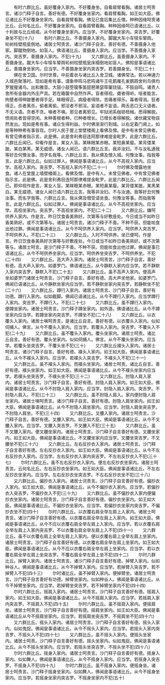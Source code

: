 <!-- { "loadSidebar": true } -->
　　有时六群比丘。虽好覆身入家内。不好覆身坐。自看肩臂看胸。诸居士呵责言。诸沙门释子自言。善好有德。不好覆身坐家内。看肩臂看胸。如王如大臣。佛见诸比丘不好覆身坐家内。自看肩臂看胸。佛见已食后集比丘僧。种种因缘呵责诸比丘。云何名比丘。不好覆身坐家内。自看肩臂看胸。种种因缘呵已语诸比丘。以十利故与比丘结戒。从今好覆身坐家内。应当学。不好覆身坐家内。突吉罗。好覆身坐不犯(十八)
　　有时六群比丘。不善摄身入家内。脚蹴大车小车犊车辇舆。轮树柱壁瓶瓮倒地。诸居士呵责言。诸沙门释子自言。善好有德。不善摄身入他家。脚蹴物倒地。如盲人。佛语诸比丘。善摄身入家内。应当学。不善摄身入家内。突吉罗。善摄身入家内。不犯(十九)
　　又六群比丘。虽善摄身入家内。不善摄身坐。蹴大车小车犊车辇舆轮树柱壁瓶瓮床榻倒地如盲人。佛知是事语诸比丘。善摄身坐家内。应当学。不善摄身坐家内突吉罗。若善摄身坐。不犯(二十)
　　佛在舍卫国。尔时世尊。中前着衣与诸比丘入舍卫城。诸佛常法。若以神通力入城邑聚落时。现如是希有事。谓象申鸣马悲鸣诸牛王吼鹅雁孔雀鹦鹉舍利鸟俱均罗猩猩诸鸟。出和雅音。大鼓小鼓箜篌筝笛琵琶箫瑟筚篥铙钹。不鼓自鸣。诸贵人舍所有金器内外庄严具。若在箱箧中自然作声。盲者得视。聋者得听。哑者能言。拘躄者得伸跛蹇者得手足。睐眼得正。病瘦者得除。苦痛者得乐。毒者得消。狂者得正。杀者离杀。偷者离偷。邪淫者不邪淫。妄语者不妄语。两舌恶口无义语者。不无义语。贪者不贪。嗔者不嗔。邪见者离邪见。牢狱闭系枷锁杻械。悉得解脱。愦闹处者皆得空闲。未种善根者种。已种者增长。已增长者得解脱。诸伏藏宝物自然发出。现如是希有事。诸众生得利益。尔时佛渐渐行到城。以右足着门阃上。如是等种种希有事皆现。尔时人民于屋上堂壁楼阁上看佛及僧。是中有未曾见佛者。有曾见佛者指示言。此是佛。此是舍利弗目连阿那律难提金毗罗。此是六群比丘。六群比丘闻已。仰看作是言。某女人盲。某睐眼某赤眼。某短鼻某瘿。某背偻某跛。某白某黑。某无威德。诸女人闻已。语六群比丘言。我非汝妇。不与汝私通我等好丑何豫汝事。而字名我等。六群比丘言。我从佛及僧入城。何豫汝事。指我等言。此是六群比丘。似如过罪人。佛闻是事语诸比丘。从今不高视入家内。应当学。高视入家内。突吉罗。不高视入家内不犯(二十一)
　　尔时佛及僧露地坐食。诸人在堂屋上墙壁楼阁上。看佛及僧。是中有人。未曾见佛者。中有曾见佛者指示言。此是佛。此是舍利弗目连阿那律难提金毗罗。此是六群比丘。六群比丘闻已。即仰视作是言。某女人盲。某睐眼某赤眼。某短鼻某瘿。某背偻某跛。某黑某白。某无威德。诸女人闻已语六群比丘言。我等非汝妇。不与汝通。我等好丑何豫汝事。而名字我等。六群比丘言。我从佛及僧受请坐食。何豫汝等事。而指我等言。此是六群比丘。似如过罪人。佛闻是事语诸比丘。从今不高视坐家内。应当学。高视坐家内。突吉罗。不高视坐家内。不犯(二十二)
　　又六群比丘。嫌呵供养入家内。作是言。昨日饮食香美熟好。次第等与好敷座处。今日或当不如昨日香美熟好。或不次第等与。诸居士呵责言。诸沙门释子不善。不种不获。但能啖食出他过罪。佛闻是事语诸比丘。从今不呵供养入家内。应当学。呵供养入突吉罗。不呵供养入。不犯(二十三)
　　又六群比丘。入时不呵供养。坐已便呵。作是言。昨日饮食香美熟好次第等与好敷座处。今日或当不如昨日香美熟好。或不次第等与。诸居士呵言。是沙门释子不善。不种不获。但能啖食出他过罪。佛闻是事已语诸比丘。从今不呵供养坐家内。应当学。呵供养坐突吉罗。不呵供养坐。不犯(二十四)
　　又六群比丘。高大声入家内。诸居士呵责言。沙门释子自言。善好有德。高大声入家内。如婆罗门。佛语诸比丘。从今静默入家内应当学。若不静默入家内突吉罗。静默入不犯(二十五)
　　又六群比丘。虽不高声入家内。便高声坐如婆罗门诸居士呵责言。沙门释子自言。善好有德。高大声坐他家。如婆罗门。佛闻已语诸比丘。从今静默坐家内应当学。若不静默坐家内突吉罗。若静默坐不犯(二十六)
　　又六群比丘。蹲行入家内。诸居士呵责言。沙门释子自言。善好有功德。蹲行入家内。似如截脚。佛闻已语诸比丘。从今不蹲行入家内。应当学蹲行入家内。突吉罗。不蹲行入。不犯(二十七)
　　又六群比丘。虽不蹲行入家内。便蹲坐家内。诸居士呵责言。沙门释子蹲坐家内。如外道。佛语诸比丘。从今不蹲坐家内应当学。若蹲坐家内突吉罗。不蹲坐不犯(二十八)
　　又六群比丘。以衣覆头入家内。诸居士嗔呵责言。是诸比丘自言。善好有德。以衣覆头入家内。似如伺捕人。佛言。从今不覆头入家内。应当学。若覆头入家内。突吉罗。不覆头入不犯(二十九)
　　又六群比丘。虽不覆头入家内。覆头坐家内。诸居士呵责。诸比丘自言。善好有德。覆头坐家内。似如伺捕人。佛言。从今不覆头坐家内。应当学。若覆头坐突吉罗。不覆头坐不犯(三十)
　　又六群比丘襆头入家内。诸居士呵责言。诸沙门释子自言。善好有德。襆头入家内。如王如大臣。佛闻是事语诸比丘。从今不襆头入家内。应当学。若襆头入突吉罗。不襆头入不犯(三十一)
　　又六群比丘。虽不襆头入家内。而襆头坐家内。诸居士呵责。诸比丘自言。善好有德。襆头坐家内。如王如大臣。佛闻是事语诸比丘。从今不襆头坐家内应当学。若襆头坐突吉罗。不襆头坐不犯(三十二)
　　又六群比丘。肘隐人肩入家内。诸居士呵责言。沙门释子自言。善好有德。肘隐人肩入家内。如王如大臣。佛闻是事语诸比丘。从今不肘隐人肩入家内。应当学。肘隐人肩入家内。突吉罗。不肘隐人肩入。不犯(三十三)
　　又六群比丘。虽不肘隐人肩入。家内便肘隐人肩坐家内。诸居士嗔呵责言。诸沙门释子自言。善好有德。肘隐人肩坐家内。如王如大臣。佛闻是事语诸比丘。从今不肘隐人肩坐家内。应当学。肘隐人肩坐突吉罗。不肘隐人肩坐。不犯(三十四)
　　又六群比丘。叉腰入家内。诸居士呵责言。沙门释子自言。善好有德。叉腰入家内。如王如大臣。佛闻是事语诸比丘。从今不叉腰入家内。应当学。叉腰入突吉罗。不叉腰入不犯(三十五)
　　又六群比丘。虽不叉腰入家内。便叉腰坐家内。诸居士呵责言。沙门释子自言善好有德。叉腰坐家内。如王如大臣。佛闻是事语诸比丘。不叉腰坐家内应当学。叉腰坐突吉罗。不叉腰坐不犯(三十六)
　　又六群比丘。左右反抄衣入家内。诸居士呵责言。沙门释子自言善好有德。左右反抄衣入家内。如王如大臣。佛闻是事语诸比丘。从今不左右反抄衣入家内。应当学。左右反抄衣入家内突吉罗。不左右反抄衣入不犯(三十七)
　　尔时六群比丘。虽不左右反抄衣入家内。便左右反抄衣坐家内。诸居士呵责言。云何名比丘。左右反抄衣坐家内。如王如大臣。佛闻是事语诸比丘。不左右反抄衣坐家内。应当学。左右反抄衣坐突吉罗。不左右反抄衣坐不犯(三十八)
　　又六群比丘。偏抄衣入家内。诸居士诃责言。沙门释子自言善好有德。偏抄衣入家内。如王如大臣。佛闻是事语诸比丘。从今不偏抄衣入家内。应当学。若偏抄衣入突吉罗。不偏抄衣入不犯(三十九)
　　又六群比丘。虽不偏抄衣入家内便偏抄衣坐家内。诸居士呵责言。沙门释子自言善好有德。偏抄衣坐家内。如王如大臣。佛闻是事语诸比丘。不偏抄衣坐家内。应当学。若偏抄衣坐家内突吉罗。不偏抄衣坐不犯(四十)
　　尔时六群比丘。以衣覆右肩全举左肩上入家内。诸居士呵责言。诸沙门释子自言善好有德。以衣覆右肩全举左肩上入家内。如王如大臣。佛闻是事语诸比丘。从今不应以衣覆右肩全举左肩上入家内。应当学。若以衣覆右肩全举左肩上入家内突吉罗。不以衣覆右肩全举左肩上入不犯(四十一)
　　又六群比丘。虽不以衣覆右肩上全举左肩上入家内。便以衣覆右肩上全举左肩上坐家内。诸居士呵责言。沙门释子自言善好有德。以衣覆右肩全举左肩上坐家内。如王如大臣。佛闻是事语诸比丘。从今不应以衣覆右肩全举左肩上坐家内。应当学。若以衣覆右肩全举左肩上坐突吉罗。不覆右肩全举左肩上坐不犯(四十二)
　　尔时六群比丘。掉臂入家内。诸居士呵责言。诸沙门释子自言善好有德。掉臂入家内。似如种谷人。佛闻是事语诸比丘。从今不掉臂入家内。应当学。若掉臂入突吉罗。若不掉臂入不犯(四十三)
　　尔时诸比丘。虽不掉臂入家内。便掉臂坐。诸居士呵责言。沙门释子自言善好有功德。掉臂坐家内。似如种谷人。佛闻是事语诸比丘。从今不掉臂坐家内。应当学。若掉臂坐突吉罗。若不掉臂坐家内不犯(四十四)
　　尔时六群比丘。摇肩入家内。诸居士呵责言。沙门释子自言善好有德。摇肩入家内。如王如大臣。佛闻是事语诸比丘。从今不摇肩入家内。应当学。若摇肩入家内突吉罗。不摇肩入不犯(四十五)
　　尔时六群比丘。虽不摇肩入家内。便摇肩坐。诸居士呵责言。沙门释子自言善好有德。摇肩坐家内。如王如大臣。佛闻是事语诸比丘从今不摇肩坐家内。应当学。若摇肩坐突吉罗。不摇肩坐不犯(四十六)
　　又六群比丘。摇头入家内。诸居士呵责言。沙门释子自言善好有德。摇头入家内。似如鬼捉。佛闻是事语诸比丘。从今不摇头入家内。应当学。若摇头入家内突吉罗。不摇头入不犯(四十七)
　　又六群比丘。虽不摇头入家内。便摇头坐家内。诸居士呵责。沙门释子自言善好有德。摇头坐家内。似如鬼捉。佛闻是事语诸比丘。从今不摇头坐家内。应当学。若摇头坐突吉罗。不摇头坐不犯(四十八)
　　尔时六群比丘。摇身入家内。诸居士呵责言。沙门释子自言善好有德。摇身入家内。似如舞人。佛闻是事语诸比丘。从今不摇身入家内。应当学。若摇身入突吉罗。不摇身入不犯(四十九)
　　尔时六群比丘。虽不摇身入家内。便摇身坐。诸居士呵责言。沙门释子摇身坐家内。似如舞人。佛闻是事语诸比丘。从今不摇身坐家内。应当学。若摇身坐家内突吉罗。不摇身坐家内不犯(五十)
